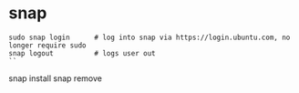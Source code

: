 # snap

```
sudo snap login      # log into snap via https://login.ubuntu.com, no longer require sudo
snap logout          # logs user out
``

```
snap install <package-name>
snap remove <package-name>
```
